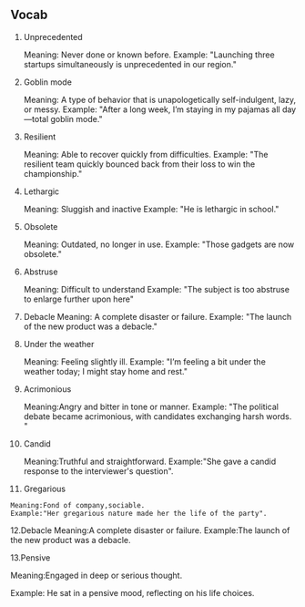 ## Vocab

1. Unprecedented

   Meaning: Never done or known before.
   Example: "Launching three startups simultaneously is unprecedented in our region."

2. Goblin mode

   Meaning: A type of behavior that is unapologetically self-indulgent, lazy, or messy.
   Example: "After a long week, I’m staying in my pajamas all day—total goblin mode."

3. Resilient

   Meaning: Able to recover quickly from difficulties.
   Example: "The resilient team quickly bounced back from their loss to win the championship."

4. Lethargic

   Meaning: Sluggish and inactive
   Example: "He is lethargic in school."

5. Obsolete

   Meaning: Outdated, no longer in use.
   Example: "Those gadgets are now obsolete."

6. Abstruse

    Meaning: Difficult to understand
    Example: "The subject is too abstruse to enlarge further upon here" 

7. Debacle
   Meaning:  A complete disaster or failure.
   Example:  "The launch of the new product was a debacle."

8. Under the weather

    Meaning: Feeling slightly ill.
    Example: "I’m feeling a bit under the weather today; I might stay home and rest."


9. Acrimonious

    Meaning:Angry and bitter in tone or
    manner.
    Example: "The political debate became acrimonious, with candidates exchanging harsh words. "
10. Candid

    Meaning:Truthful and straightforward.
    Example:"She gave a candid response to the interviewer's question".

11.  Gregarious

    Meaning:Fond of company,sociable.
    Example:"Her gregarious nature made her the life of the party".

12.Debacle
   Meaning:A complete disaster or failure.
   Example:The launch of the new product was a debacle.

13.Pensive 

  Meaning:Engaged in deep or serious thought. 

  Example: He sat in a pensive mood, reflecting on his life choices.
